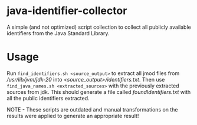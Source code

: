 # java-identifier-collector
A simple (and not optimized) script collection to collect all publicly available identifiers from the Java Standard Library.

# Usage
Run `find_identifiers.sh <source_output>` to extract all jmod files from _/usr/lib/jvm/jdk-20_ into _<source_output>/identifiers.txt_. Then use `find_java_names.sh <extracted_sources>` with the previously extracted sources from jdk. This should generate a file called _foundIdentifiers.txt_ with all the public identifiers extracted.

NOTE - These scripts are outdated and manual transformations on the results were applied to generate an appropriate result!
